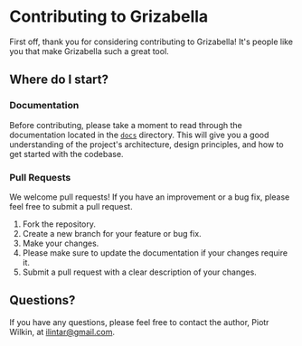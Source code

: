 # Contributing to Grizabella

First off, thank you for considering contributing to Grizabella! It's people like you that make Grizabella such a great tool.

## Where do I start?

### Documentation

Before contributing, please take a moment to read through the documentation located in the [`docs`](./docs) directory. This will give you a good understanding of the project's architecture, design principles, and how to get started with the codebase.

### Pull Requests

We welcome pull requests! If you have an improvement or a bug fix, please feel free to submit a pull request.

1. Fork the repository.
2. Create a new branch for your feature or bug fix.
3. Make your changes.
4. Please make sure to update the documentation if your changes require it.
5. Submit a pull request with a clear description of your changes.

## Questions?

If you have any questions, please feel free to contact the author, Piotr Wilkin, at <ilintar@gmail.com>.
